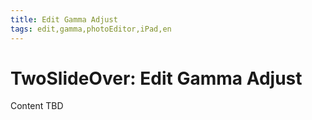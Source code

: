 ```yaml
---
title: Edit Gamma Adjust
tags: edit,gamma,photoEditor,iPad,en
---
```


# TwoSlideOver: Edit Gamma Adjust

Content TBD
